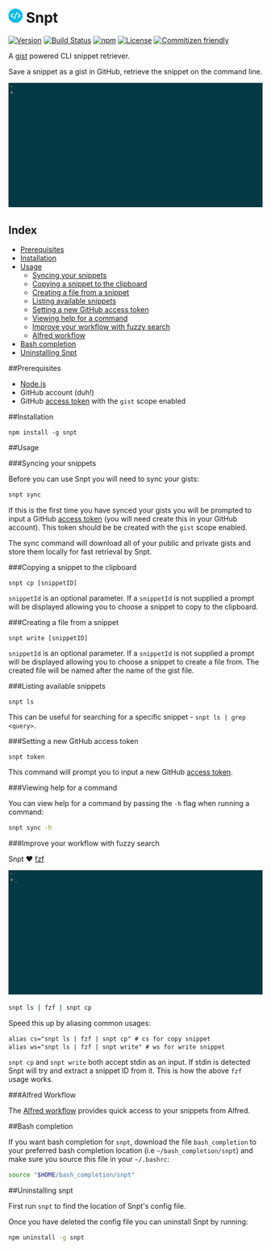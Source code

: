# <img src="icon.png" height="28"> Snpt

[![Version](https://img.shields.io/npm/v/snpt.svg?style=flat-square)](https://www.npmjs.com/package/snpt)
[![Build Status](https://img.shields.io/travis/mike182uk/snpt.svg?style=flat-square)](http://travis-ci.org/mike182uk/snpt)
[![npm](https://img.shields.io/npm/dm/snpt.svg?style=flat-square)](https://www.npmjs.com/package/snpt)
[![License](https://img.shields.io/github/license/mike182uk/snpt.svg?style=flat-square)](https://www.npmjs.com/package/snpt)
[![Commitizen friendly](https://img.shields.io/badge/commitizen-friendly-brightgreen.svg?style=flat-square)](http://commitizen.github.io/cz-cli/)

A [gist](https://gist.github.com/) powered CLI snippet retriever.

Save a snippet as a gist in GitHub, retrieve the snippet on the command line.

![](example.gif)

## Index

- [Prerequisites](#prerequisites)
- [Installation](#installation)
- [Usage](#usage)
  - [Syncing your snippets](#sync)
  - [Copying a snippet to the clipboard](#cp)
  - [Creating a file from a snippet](#write)
  - [Listing available snippets](#list)
  - [Setting a new GitHub access token](#token)
  - [Viewing help for a command](#help)
  - [Improve your workflow with fuzzy search](#fuzzy-search)
  - [Alfred workflow](#alfred-workflow)
- [Bash completion](#bash-completion)
- [Uninstalling Snpt](#uninstall)

##<a id="prerequisites"></a>Prerequisites

- [Node.js](https://nodejs.org/en/)
- GitHub account (duh!)
- GitHub [access token](https://github.com/blog/1509-personal-api-tokens) with the `gist` scope enabled

##<a id="installation"></a>Installation

```
npm install -g snpt
```

##<a id="usage"></a>Usage

###<a id="syncing"></a>Syncing your snippets

Before you can use Snpt you will need to sync your gists:

```bash
snpt sync
```

If this is the first time you have synced your gists you will be prompted to input a GitHub [access token](https://github.com/blog/1509-personal-api-tokens) (you will need create this in your GitHub account). This token should be be created with the `gist` scope enabled.

The sync command will download all of your public and private gists and store them locally for fast retrieval by Snpt.

###<a id="cp"></a>Copying a snippet to the clipboard

```
snpt cp [snippetID]
```

`snippetId` is an optional parameter. If a `snippetId` is not supplied a prompt will be displayed allowing you to choose a snippet to copy to the clipboard.

###<a id="write"></a>Creating a file from a snippet

```
snpt write [snippetID]
```

`snippetId` is an optional parameter. If a `snippetId` is not supplied a prompt will be displayed allowing you to choose a snippet to create a file from. The created file will be named after the name of the gist file.

###<a id="list"></a>Listing available snippets

```
snpt ls
```

This can be useful for searching for a specific snippet - `snpt ls | grep <query>`.

###<a id="token"></a>Setting a new GitHub access token

```
snpt token
```

This command will prompt you to input a new GitHub [access token](https://github.com/blog/1509-personal-api-tokens).

###<a id="help"></a>Viewing help for a command

You can view help for a command by passing the `-h` flag when running a command:

```bash
snpt sync -h
```

###<a id="fuzzy-search"></a>Improve your workflow with fuzzy search

Snpt :heart: [fzf](https://github.com/junegunn/fzf)


![](fzf-example.gif)

```bash
snpt ls | fzf | snpt cp
```

Speed this up by aliasing common usages:

```
alias cs="snpt ls | fzf | snpt cp" # cs for copy snippet
alias ws="snpt ls | fzf | snpt write" # ws for write snippet
```

`snpt cp` and `snpt write` both accept stdin as an input. If stdin is detected Snpt will try and extract a snippet ID from it. This is how the above `fzf` usage works.

###<a id="alfred-workflow"></a>Alfred Workflow

The [Alfred workflow](https://github.com/mike182uk/snpt-alfred-workflow) provides quick access to your snippets from Alfred.

##<a id="bash-completion"></a>Bash completion

If you want bash completion for `snpt`, download the file `bash_completion` to your preferred bash completion location (i.e `~/bash_completion/snpt`) and make sure you source this file in your `~/.bashrc`:

```bash
source "$HOME/bash_completion/snpt"
```

##<a id="uninstall"></a>Uninstalling snpt

First run `snpt` to find the location of Snpt's config file.

Once you have deleted the config file you can uninstall Snpt by running:

```bash
npm uninstall -g snpt
```
